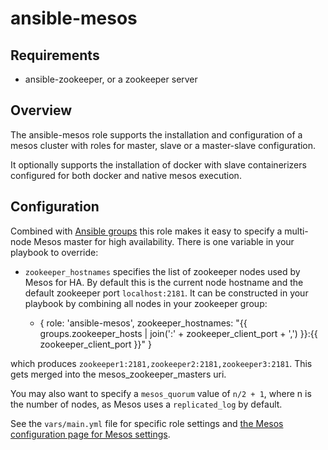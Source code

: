 ansible-mesos
=============

## Requirements
  
  - ansible-zookeeper, or a zookeeper server

## Overview

The ansible-mesos role supports the installation and configuration of a mesos cluster with roles for master, slave or a master-slave configuration. 

It optionally supports the installation of docker with slave containerizers configured for both docker and native mesos execution. 

## Configuration

Combined with [Ansible groups](http://docs.ansible.com/intro_inventory.html#hosts-and-groups) this role makes it easy to specify a multi-node Mesos master for high availability. There is one variable in your playbook to override:

* ```zookeeper_hostnames``` specifies the list of zookeeper nodes used by Mesos for HA. By default this is the current node hostname and the default zookeeper port ```localhost:2181```. It can be constructed in your playbook by combining all nodes in your zookeeper group:

     - { role: 'ansible-mesos', zookeeper_hostnames: "{{ groups.zookeeper_hosts | join(':' + zookeeper_client_port + ',')  }}:{{ zookeeper_client_port  }}" }

which produces ```zookeeper1:2181,zookeeper2:2181,zookeeper3:2181```. This gets merged into the mesos_zookeeper_masters uri. 
 
You may also want to specify a ```mesos_quorum``` value of ```n/2 + 1```, where n is the number of nodes, as Mesos uses a ```replicated_log``` by default.

See the ```vars/main.yml``` file for specific role settings and [the Mesos configuration page for Mesos settings](http://mesos.apache.org/documentation/latest/configuration/).
